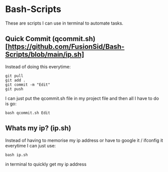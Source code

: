# Bash-Scripts

These are scripts I can use in terminal to automate tasks.

## Quick Commit (qcommit.sh)[https://github.com/FusionSid/Bash-Scripts/blob/main/ip.sh]
Instead of doing this everytime:
```
git pull
git add .
git commit -m "Edit"
git push
```

I can just put the qcommit.sh file in my project file and then all I have to do is go:
```
bash qcommit.sh Edit
```

## Whats my ip? (ip.sh)
Instead of having to memorise my ip address or have to google it / ifconfig it everytime I can just use:
```
bash ip.sh
```
in terminal to quickly get my ip address
